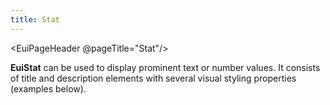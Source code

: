 ```yaml
---
title: Stat
---
```


<EuiPageHeader @pageTitle="Stat"/>

<EuiText>
    <p>
    <strong>EuiStat</strong> can be used to display prominent text or number values. It consists of <EuiCode>title</EuiCode> and <EuiCode>description</EuiCode> elements with several visual styling properties (examples below).
    </p>
    </EuiText>
    <EuiHorizontalRule />
